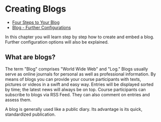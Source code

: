 # Creating Blogs

  * [Four Steps to Your Blog](Four+Steps+to+Your+Blog.html)
  * [Blog - Further Configurations](Blog+-+Further+Configurations.html)

  

In this chapter you will learn step by step how to create and embed a blog.
Further configuration options will also be explained.

## What are blogs?

The term "Blog" comprises "World Wide Web" and "Log." Blogs usually serve as
online journals for personal as well as professional information. By means of
blogs you can provide your course participants with texts, pictures or videos
in a swift and easy way. Entries will be displayed sorted by time; the latest
news will always be on top. Course participants can subscribe to blogs via RSS
Feed. They can also comment on entries and assess them.

A blog is generally used like a public diary. Its advantage is its quick,
standardized publication.

